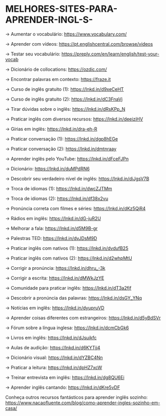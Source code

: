 # MELHORES-SITES-PARA-APRENDER-INGL-S-



→ Aumentar o vocabulário: https://www.vocabulary.com/

→ Aprender com vídeos: https://pt.englishcentral.com/browse/videos

→ Testar seu vocabulário: https://preply.com/en/learn/english/test-your-vocab

→ Dicionário de collocations: https://ozdic.com/

→ Encontrar palavras em contexto: https://fraze.it

→ Curso de inglês gratuito (1): https://lnkd.in/d9xeCeHT

→ Curso de inglês gratuito (2): https://lnkd.in/dC3FnaVj

→ Tirar dúvidas sobre o inglês: https://lnkd.in/dRsKPp_N

→ Praticar inglês com diversos recursos: https://lnkd.in/deeiziHV

→ Gírias em inglês: https://lnkd.in/dra-eh-R

→ Praticar conversação (1): https://lnkd.in/dgp8hEGe

→ Praticar conversação (2): https://lnkd.in/dmtnraay

→ Aprender inglês pelo YouTube: https://lnkd.in/dFceFJPn

→ Dicionário: https://lnkd.in/duMPdRN6

→ Descobrir seu verdadeiro nível de inglês: https://lnkd.in/diJgsV7B

→ Troca de idiomas (1): https://lnkd.in/dwcZJTMm

→ Troca de idiomas (2): https://lnkd.in/df38x2vu

→ Pronúncia correta com filmes e séries: https://lnkd.in/dKz5QjR4

→ Rádios em inglês: https://lnkd.in/dG-juR2U

→ Melhorar a fala: https://lnkd.in/d5M9B-gr

→ Palestras TED: https://lnkd.in/dvJDsM9D

→ Praticar inglês com nativos (1): https://lnkd.in/dvdufB25

→ Praticar inglês com nativos (2): https://lnkd.in/d2whpMtU

→ Corrigir a pronúncia: https://lnkd.in/dhru_-3k

→ Corrigir a escrita: https://lnkd.in/dMWkJzYE

→ Comunidade para praticar inglês: https://lnkd.in/dT3a2fjf

→ Descobrir a pronúncia das palavras: https://lnkd.in/dsGY_YNq

→ Notícias em inglês: https://lnkd.in/dyupruVD

→ Aprender coisas diferentes com estrangeiros: https://lnkd.in/d5yBdSVr

→ Fórum sobre a língua inglesa: https://lnkd.in/dcmCbGk6

→ Livros em inglês: https://lnkd.in/dJsuikfc

→ Aulas de audição: https://lnkd.in/d6KYTjj4

→ Dicionário visual: https://lnkd.in/dYZBC4Nn

→ Praticar a leitura: https://lnkd.in/dpHZ7xcW

→ Treinar entrevista em inglês: https://lnkd.in/dg8QU6Ei

→ Aprender inglês cantando: https://lnkd.in/dKre5vDF



Conheça outros recursos fantásticos para aprender inglês sozinho: https://www.nacaofluente.com/blog/como-aprender-ingles-sozinho-em-casa/
